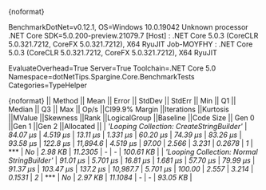 {noformat}

BenchmarkDotNet=v0.12.1, OS=Windows 10.0.19042
Unknown processor
.NET Core SDK=5.0.200-preview.21079.7
  [Host]     : .NET Core 5.0.3 (CoreCLR 5.0.321.7212, CoreFX 5.0.321.7212), X64 RyuJIT
  Job-MOYFHY : .NET Core 5.0.3 (CoreCLR 5.0.321.7212, CoreFX 5.0.321.7212), X64 RyuJIT

EvaluateOverhead=True  Server=True  Toolchain=.NET Core 5.0  
Namespace=dotNetTips.Spargine.Core.BenchmarkTests  Categories=TypeHelper  

{noformat}
||                                    Method ||    Mean ||   Error ||  StdDev ||  StdErr ||     Min ||      Q1 ||  Median ||       Q3 ||     Max ||    Op/s ||CI99.9% Margin ||Iterations ||Kurtosis ||MValue ||Skewness ||Rank ||LogicalGroup ||Baseline ||Code Size ||  Gen 0 ||Gen 1 ||Gen 2 ||Allocated ||
|  *'Looping Collection: CreateStringBuilder'* | *84.07 μs* | *4.519 μs* | *13.11 μs* | *1.331 μs* | *60.20 μs* | *74.39 μs* | *83.26 μs* |  *93.58 μs* | *122.8 μs* | *11,894.6* |       *4.519 μs* |      *97.00* |    *2.566* |  *3.231* |   *0.2678* |    *1* |            *** |       *No* |   *2.98 KB* | *11.2305* |     *-* |     *-* | *100.61 KB* |
| *'Looping Collection: Normal StringBuilder'* | *91.01 μs* | *5.701 μs* | *16.81 μs* | *1.681 μs* | *57.70 μs* | *79.99 μs* | *91.37 μs* | *103.47 μs* | *137.2 μs* | *10,987.7* |       *5.701 μs* |     *100.00* |    *2.557* |  *3.214* |   *0.1531* |    *2* |            *** |       *No* |   *2.97 KB* | *11.1084* |     *-* |     *-* |  *93.05 KB* |
